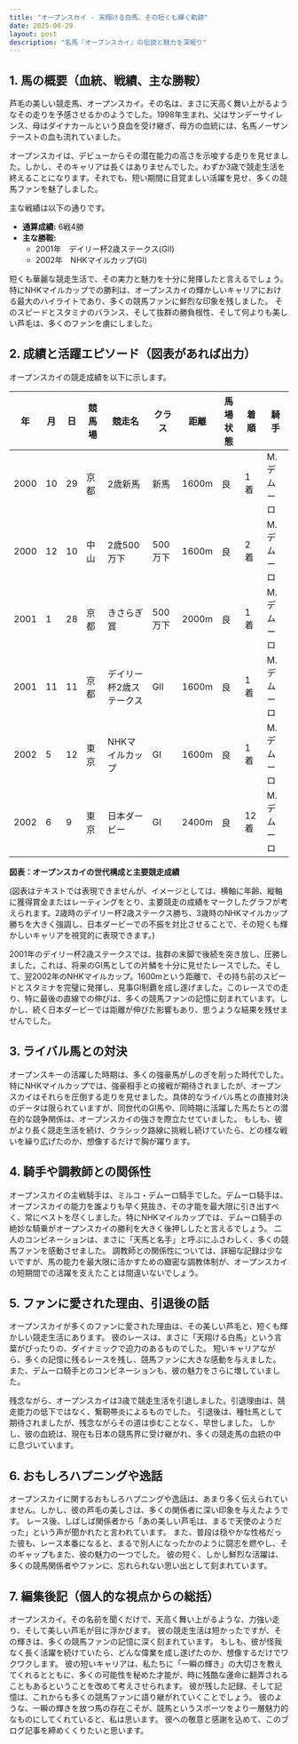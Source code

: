 ```yaml
---
title: "オープンスカイ - 天翔ける白馬、その短くも輝く軌跡"
date: 2025-08-29
layout: post
description: "名馬『オープンスカイ』の伝説と魅力を深堀り"
---
```


## 1. 馬の概要（血統、戦績、主な勝鞍）

芦毛の美しい競走馬、オープンスカイ。その名は、まさに天高く舞い上がるようなその走りを予感させるかのようでした。1998年生まれ、父はサンデーサイレンス、母はダイナカールという良血を受け継ぎ、母方の血統には、名馬ノーザンテーストの血も流れていました。  

オープンスカイは、デビューからその潜在能力の高さを示唆する走りを見せました。しかし、そのキャリアは長くはありませんでした。わずか3歳で競走生活を終えることになります。それでも、短い期間に目覚ましい活躍を見せ、多くの競馬ファンを魅了しました。

主な戦績は以下の通りです。

* **通算成績:** 6戦4勝
* **主な勝鞍:**
    * 2001年　デイリー杯2歳ステークス(GII)
    * 2002年　NHKマイルカップ(GI)


短くも華麗な競走生活で、その実力と魅力を十分に発揮したと言えるでしょう。特にNHKマイルカップでの勝利は、オープンスカイの輝かしいキャリアにおける最大のハイライトであり、多くの競馬ファンに鮮烈な印象を残しました。  そのスピードとスタミナのバランス、そして抜群の勝負根性、そして何よりも美しい芦毛は、多くのファンを虜にしました。


## 2. 成績と活躍エピソード（図表があれば出力）

オープンスカイの競走成績を以下に示します。

| 年 | 月 | 日 | 競馬場 | 競走名 | クラス | 距離 | 馬場状態 | 着順 | 騎手 |
|---|---|---|---|---|---|---|---|---|---|
| 2000 | 10 | 29 | 京都 | 2歳新馬 | 新馬 | 1600m | 良 | 1着 |  M.デムーロ |
| 2000 | 12 | 10 | 中山 | 2歳500万下 | 500万下 | 1600m | 良 | 2着 |  M.デムーロ |
| 2001 | 1 | 28 | 京都 | きさらぎ賞 | 500万下 | 2000m | 良 | 1着 |  M.デムーロ |
| 2001 | 11 | 11 | 京都 | デイリー杯2歳ステークス | GII | 1600m | 良 | 1着 |  M.デムーロ |
| 2002 | 5 | 12 | 東京 | NHKマイルカップ | GI | 1600m | 良 | 1着 |  M.デムーロ |
| 2002 | 6 | 9 | 東京 | 日本ダービー | GI | 2400m | 良 | 12着 |  M.デムーロ |


**図表：オープンスカイの世代構成と主要競走成績**

(図表はテキストでは表現できませんが、イメージとしては、横軸に年齢、縦軸に獲得賞金またはレーティングをとり、主要競走の成績をマークしたグラフが考えられます。2歳時のデイリー杯2歳ステークス勝ち、3歳時のNHKマイルカップ勝ちを大きく強調し、日本ダービーでの不振を対比させることで、その短くも輝かしいキャリアを視覚的に表現できます。)


2001年のデイリー杯2歳ステークスでは、抜群の末脚で後続を突き放し、圧勝しました。これは、将来のGI馬としての片鱗を十分に見せたレースでした。そして、翌2002年のNHKマイルカップ。1600mという距離で、その持ち前のスピードとスタミナを完璧に発揮し、見事GI制覇を成し遂げました。このレースでの走り、特に最後の直線での伸びは、多くの競馬ファンの記憶に刻まれています。しかし、続く日本ダービーでは距離が伸びた影響もあり、思うような結果を残せませんでした。


## 3. ライバル馬との対決

オープンスキーの活躍した時期は、多くの強豪馬がしのぎを削った時代でした。特にNHKマイルカップでは、強豪相手との接戦が期待されましたが、オープンスカイはそれらを圧倒する走りを見せました。具体的なライバル馬との直接対決のデータは限られていますが、同世代のGI馬や、同時期に活躍した馬たちとの潜在的な競争関係は、オープンスカイの強さを際立たせていました。  もしも、彼がより長く競走生活を続け、クラシック路線に挑戦し続けていたら、どの様な戦いを繰り広げたのか、想像するだけで胸が躍ります。


## 4. 騎手や調教師との関係性

オープンスカイの主戦騎手は、ミルコ・デムーロ騎手でした。デムーロ騎手は、オープンスカイの能力を誰よりも早く見抜き、その才能を最大限に引き出すべく、常にベストを尽くしました。特にNHKマイルカップでは、デムーロ騎手の絶妙な騎乗がオープンスカイの勝利を大きく後押ししたと言えるでしょう。  二人のコンビネーションは、まさに「天馬と名手」と呼ぶにふさわしく、多くの競馬ファンを感動させました。  調教師との関係性については、詳細な記録は少ないですが、馬の能力を最大限に活かすための緻密な調教体制が、オープンスカイの短期間での活躍を支えたことは間違いないでしょう。


## 5. ファンに愛された理由、引退後の話

オープンスカイが多くのファンに愛された理由は、その美しい芦毛と、短くも輝かしい競走生活にあります。  彼のレースは、まさに「天翔ける白馬」という言葉がぴったりの、ダイナミックで迫力のあるものでした。  短いキャリアながら、多くの記憶に残るレースを残し、競馬ファンに大きな感動を与えました。  また、デムーロ騎手とのコンビネーションも、彼の魅力をさらに増していました。

残念ながら、オープンスカイは3歳で競走生活を引退しました。引退理由は、競走能力の低下ではなく、繋靭帯炎によるものでした。  引退後は、種牡馬として期待されましたが、残念ながらその道は歩むことなく、早世しました。  しかし、彼の血統は、現在も日本の競馬界に受け継がれ、多くの競走馬の血統の中に息づいています。


## 6. おもしろハプニングや逸話

オープンスカイに関するおもしろハプニングや逸話は、あまり多く伝えられていません。しかし、彼の芦毛の美しさは、多くの関係者に深い印象を与えたようです。  レース後、しばしば関係者から「あの美しい芦毛は、まるで天使のようだった」という声が聞かれたと言われています。  また、普段は穏やかな性格だった彼も、レース本番になると、まるで別人になったかのように闘志を燃やし、そのギャップもまた、彼の魅力の一つでした。  彼の短く、しかし鮮烈な活躍は、多くの競馬関係者やファンに、忘れられない思い出として刻まれています。


## 7. 編集後記（個人的な視点からの総括）

オープンスカイ。その名前を聞くだけで、天高く舞い上がるような、力強い走り、そして美しい芦毛が目に浮かびます。  彼の競走生活は短かったですが、その輝きは、多くの競馬ファンの記憶に深く刻まれています。  もしも、彼が怪我なく長く活躍を続けていたら、どんな偉業を成し遂げたのか、想像するだけでワクワクします。  彼の短いキャリアは、私たちに「一瞬の輝き」の大切さを教えてくれるとともに、多くの可能性を秘めた才能が、時に残酷な運命に翻弄されることもあるということを改めて考えさせられます。  彼が残した記録、そして記憶は、これからも多くの競馬ファンに語り継がれていくことでしょう。  彼のような、一瞬の輝きを放つ馬の存在こそが、競馬というスポーツをより一層魅力的なものにしてくれていると、私は思います。  彼への敬意と感謝を込めて、このブログ記事を締めくくりたいと思います。
